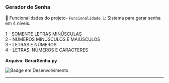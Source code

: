 <h3>Gerador de Senha</h3>

:hammer: Funcionalidades do projeto- `Funcionalidade 1`: Sistema para gerar senha em 4 níveis. 
<br><br>
1 - SOMENTE LETRAS MINÚSCULAS
<br>
2 - NÚMEROS MINÚSCULOS E MAIÚSCULOS
<br>
3 - LETRAS E NÚMEROS
<br>
4 - LETRAS, NÚMEROS E CARACTERES
<br>
<br>
<b>Arquivo: GerarSenha.py</b>
	
![Badge em Desenvolvimento](http://img.shields.io/static/v1?label=STATUS&message=CONCLUÍDO&color=GREEN&style=for-the-badge)

<hr>
